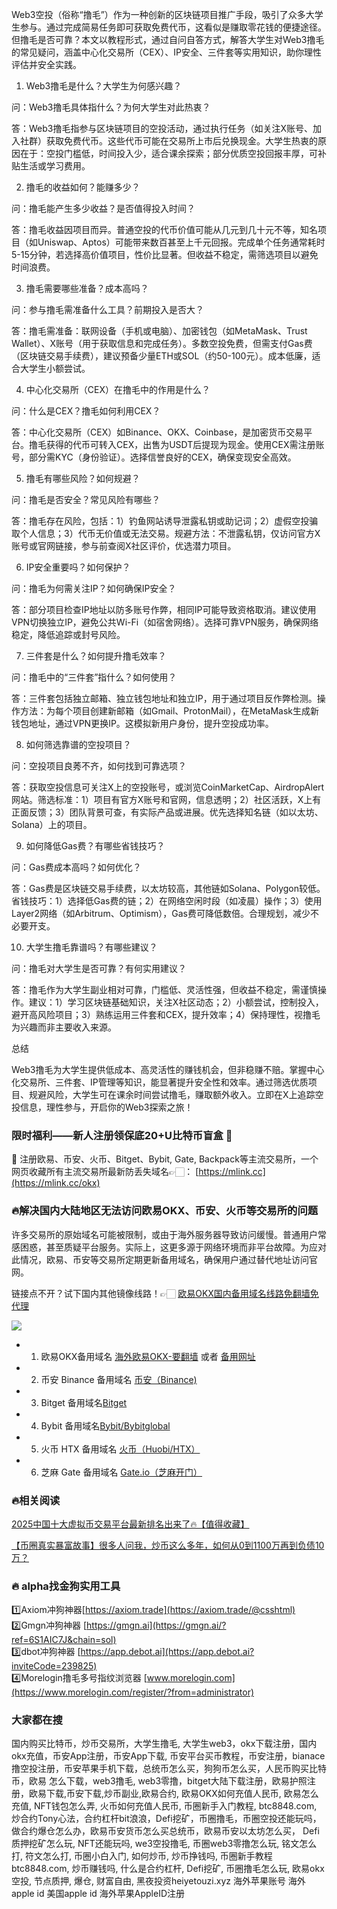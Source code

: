 Web3空投（俗称“撸毛”）作为一种创新的区块链项目推广手段，吸引了众多大学生参与。通过完成简易任务即可获取免费代币，这看似是赚取零花钱的便捷途径。但撸毛是否可靠？本文以教程形式，通过自问自答方式，解答大学生对Web3撸毛的常见疑问，涵盖中心化交易所（CEX）、IP安全、三件套等实用知识，助你理性评估并安全实践。

1. Web3撸毛是什么？大学生为何感兴趣？

问：Web3撸毛具体指什么？为何大学生对此热衷？

答：Web3撸毛指参与区块链项目的空投活动，通过执行任务（如关注X账号、加入社群）获取免费代币。这些代币可能在交易所上市后兑换现金。大学生热衷的原因在于：空投门槛低，时间投入少，适合课余探索；部分优质空投回报丰厚，可补贴生活或学习费用。

2. 撸毛的收益如何？能赚多少？

问：撸毛能产生多少收益？是否值得投入时间？

答：撸毛收益因项目而异。普通空投的代币价值可能从几元到几十元不等，知名项目（如Uniswap、Aptos）可能带来数百甚至上千元回报。完成单个任务通常耗时5-15分钟，若选择高价值项目，性价比显著。但收益不稳定，需筛选项目以避免时间浪费。

3. 撸毛需要哪些准备？成本高吗？

问：参与撸毛需准备什么工具？前期投入是否大？

答：撸毛需准备：联网设备（手机或电脑）、加密钱包（如MetaMask、Trust Wallet）、X账号（用于获取信息和完成任务）。多数空投免费，但需支付Gas费（区块链交易手续费），建议预备少量ETH或SOL（约50-100元）。成本低廉，适合大学生小额尝试。

4. 中心化交易所（CEX）在撸毛中的作用是什么？

问：什么是CEX？撸毛如何利用CEX？

答：中心化交易所（CEX）如Binance、OKX、Coinbase，是加密货币交易平台。撸毛获得的代币可转入CEX，出售为USDT后提现为现金。使用CEX需注册账号，部分需KYC（身份验证）。选择信誉良好的CEX，确保变现安全高效。

5. 撸毛有哪些风险？如何规避？

问：撸毛是否安全？常见风险有哪些？

答：撸毛存在风险，包括：1）钓鱼网站诱导泄露私钥或助记词；2）虚假空投骗取个人信息；3）代币无价值或无法交易。规避方法：不泄露私钥，仅访问官方X账号或官网链接，参与前查阅X社区评价，优选潜力项目。

6. IP安全重要吗？如何保护？

问：撸毛为何需关注IP？如何确保IP安全？

答：部分项目检查IP地址以防多账号作弊，相同IP可能导致资格取消。建议使用VPN切换独立IP，避免公共Wi-Fi（如宿舍网络）。选择可靠VPN服务，确保网络稳定，降低追踪或封号风险。

7. 三件套是什么？如何提升撸毛效率？

问：撸毛中的“三件套”指什么？如何使用？

答：三件套包括独立邮箱、独立钱包地址和独立IP，用于通过项目反作弊检测。操作方法：为每个项目创建新邮箱（如Gmail、ProtonMail），在MetaMask生成新钱包地址，通过VPN更换IP。这模拟新用户身份，提升空投成功率。

8. 如何筛选靠谱的空投项目？

问：空投项目良莠不齐，如何找到可靠选项？

答：获取空投信息可关注X上的空投账号，或浏览CoinMarketCap、AirdropAlert网站。筛选标准：1）项目有官方X账号和官网，信息透明；2）社区活跃，X上有正面反馈；3）团队背景可查，有实际产品或进展。优先选择知名链（如以太坊、Solana）上的项目。

9. 如何降低Gas费？有哪些省钱技巧？

问：Gas费成本高吗？如何优化？

答：Gas费是区块链交易手续费，以太坊较高，其他链如Solana、Polygon较低。省钱技巧：1）选择低Gas费的链；2）在网络空闲时段（如凌晨）操作；3）使用Layer2网络（如Arbitrum、Optimism），Gas费可降低数倍。合理规划，减少不必要开支。

10. 大学生撸毛靠谱吗？有哪些建议？

问：撸毛对大学生是否可靠？有何实用建议？

答：撸毛作为大学生副业相对可靠，门槛低、灵活性强，但收益不稳定，需谨慎操作。建议：1）学习区块链基础知识，关注X社区动态；2）小额尝试，控制投入，避开高风险项目；3）熟练运用三件套和CEX，提升效率；4）保持理性，视撸毛为兴趣而非主要收入来源。

总结

Web3撸毛为大学生提供低成本、高灵活性的赚钱机会，但非稳赚不赔。掌握中心化交易所、三件套、IP管理等知识，能显著提升安全性和效率。通过筛选优质项目、规避风险，大学生可在课余时间尝试撸毛，赚取额外收入。立即在X上追踪空投信息，理性参与，开启你的Web3探索之旅！

### 限时福利——新人注册领保底20+U比特币盲盒 🎁
🎁 注册欧易、币安、火币、Bitget、Bybit, Gate, Backpack等主流交易所，一个网页收藏所有主流交易所最新防丢失域名👉🏻： [https://mlink.cc](https://mlink.cc/okx)

### 🔥解决国内大陆地区无法访问欧易OKX、币安、火币等交易所的问题
许多交易所的原始域名可能被限制，或由于海外服务器导致访问缓慢。普通用户常感困惑，甚至质疑平台服务。实际上，这更多源于网络环境而非平台故障。为应对此情况，欧易、币安等交易所定期更新备用域名，确保用户通过替代地址访问官网。

链接点不开？试下国内其他镜像线路！👉🏻 [欧易OKX国内备用域名线路免翻墙免代理](https://vlink.cc/okxcn)

[![](https://307e939.webp.li/20250812124552161.png)](https://vlink.cc/okxcn)

- 1. 欧易OKX备用域名 [海外欧易OKX-要翻墙](https://www.okx.com/join/74873351) 或者 [备用网址](https://www.oucnyi.net/zh-hans/join/74873351) 
- 2. 币安 Binance 备用域名 [币安（Binance)](https://accounts.binance.com/zh-CN/register?ref=36457687)
- 3. Bitget 备用域名[Bitget](https://www.bitget.com/zh-CN/referral/register?from=referral&clacCode=VRNEYUTR)
- 4. Bybit 备用域名[Bybit/Bybitglobal](https://www.bybitglobal.com/zh-MY/invite/?ref=VMKORMM)
- 5. 火币 HTX 备用域名 [火币（Huobi/HTX）](https://www.htx.com/invite/zh-cn/1f?invite_code=whf45223)
- 6. 芝麻 Gate 备用域名 [Gate.io（芝麻开门）](https://www.gate.io/zh/signup?ref_type=103&ref=A1ERAQ)

### 🔥相关阅读
[2025中国十大虚拟币交易平台最新排名出来了🔥【值得收藏】](https://btc8848.com/top-10-exchanges/)

[【币圈真实暴富故事】很多人问我，炒币这么多年，如何从0到1100万再到负债10万？](https://heiyetouzi.xyz/biquanstory001/)

### 🔥 alpha找金狗实用工具
1️⃣Axiom冲狗神器[https://axiom.trade](https://axiom.trade/@csshtml)  
2️⃣Gmgn冲狗神器 [https://gmgn.ai](https://gmgn.ai/?ref=6S1AIC7J&chain=sol)  
3️⃣dbot冲狗神器 [https://app.debot.ai](https://app.debot.ai?inviteCode=239825)  
4️⃣Morelogin撸毛多号指纹浏览器 [www.morelogin.com](https://www.morelogin.com/register/?from=administrator)  

### 大家都在搜
国内购买比特币，炒币交易所，大学生撸毛, 大学生web3，okx下载注册，国内okx充值，币安App注册，币安App下载, 币安平台买币教程，币安注册，bianace撸空投注册，币安苹果手机下载，总统币怎么买，狗狗币怎么买，人民币购买比特币，欧易 怎么下载，web3撸毛, web3零撸，bitget大陆下载注册，欧易护照注册，欧易下载,币安下载,炒币副业,欧易合约, 欧易OKX如何充值人民币, 欧易怎么充值, NFT钱包怎么弄, 火币如何充值人民币, 币圈新手入门教程, btc8848.com, 炒合约Tony心法，合约杠杆bit浪浪，Defi挖矿，币圈撸毛，币圈空投还能玩吗，做合约爆仓怎么办，欧易币安货币怎么买总统币，欧易币安以太坊怎么买， Defi质押挖矿怎么玩, NFT还能玩吗, we3空投撸毛, 币圈web3零撸怎么玩, 铭文怎么打, 符文怎么打, 币圈小白入门, 如何炒币, 炒币挣钱吗, 币圈新手教程btc8848.com, 炒币赚钱吗, 什么是合约杠杆, Defi挖矿, 币圈撸毛怎么玩, 欧易okx空投, 节点质押, 爆仓, 财富自由, 黑夜投资heiyetouzi.xyz 海外苹果账号 海外apple id 美国apple id 海外苹果AppleID注册